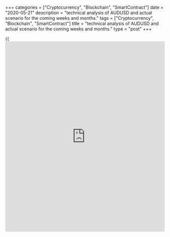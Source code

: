 +++
categories = ["Cryptocurrency", "Blockchain", "SmartContract"]
date = "2020-05-21"
description = "technical analysis of AUDUSD and actual scenario for the coming weeks and months."
tags = ["Cryptocurrency", "Blockchain", "SmartContract"]
title = "technical analysis of AUDUSD and actual scenario for the coming weeks and months."
type = "post"
+++

{{<iframe id="large-banner" src="https://www.bounty.group/#slide=23.0" width="100%" height="600" scrolling="no" style="border: 0px solid rgb(216, 221, 230); border-radius: 3px;">}}

May 21, 2020

May 21, 2020

AUDUSD. Fundamental and technical analysis. Short- and long-term
forecastsMikhail Hypov

##  **AUDUSD: Fundamental analysis, COVID-19, channel and trend
analysis, TM candlestick projections**

###  **Fundamental analysis**

My colleague [Dmitri Demidenko][1] has provided an express fundamental
analysis of the factors which influence the rate of [AUDUSD][2]. Feel
free to [check][3] his article. Dmitri’s overall estimation is positive,
based on the analysis of macroeconomic processes and fundamental
indicators.  I will only highlight some details that need a special
mention.

Australia is a well-developed country. It boasts the world’s second best
Human Development Index, after Norway, and the 10th biggest GDP per
capita. Nonetheless, the economy of Australia is based on ressources.

![LiteForex: Fundamental / technical analysis of AUDUSD and actual
scenario for the coming weeks and months.][4]

Over 75% of exports is mineral resources, mainly coal and iron ore, and
precious or industrial metals (see the picture above). In the
circumstances of a global economic crisis, this kind of an export
structure isn’t beneficial to the country’s economy: demand and supply
for those products is affected the most.

![LiteForex: Fundamental / technical analysis of AUDUSD and actual
scenario for the coming weeks and months.][5]

Still, 84% of the countries importing Australian products belong to the
Asian region. These are China, Japan and South Korea which account for
over 50% of Australian exports. These countries were the first to have
lived through the pandemic. They will be the first to reopen borders and
deal with economic issues. Thus, the demand will be restored faster than
in other regions.

![LiteForex: Fundamental / technical analysis of AUDUSD and actual
scenario for the coming weeks and months.][6]

What’s more, according to open sources the aftermath of COVID-19 wasn’t
that severe in Australia. On the whole, the dynamics of new cases looks
optimistic. Still, the Australian government took some of the largest
relief measures per capita, which exceed $130 billion. Considering the
population of 26 million people, it’s $5,000 per each Australian
citizen, including babies and the old. These factors will support the
economy and smooth the crisis.

###  **Technical analysis**

![LiteForex: Fundamental / technical analysis of AUDUSD and actual
scenario for the coming weeks and months.][7]

The long-term fluctuation of [AUD/USD][2] hasn’t been uniform. Starting
from 1972, the [AUD ][2] has seen three global cycles. As the 12-month
cart shows it, there was a 30-year bearish trend first. Then, the
situation steadied and the AUD had been consolidating since 2002. In
2013, the situation changed again and the [AUDUSD ][2] dropped. So, we
are most interested in the latest trend and those [historical](https://www.fintechee.com/services/historical-data-for-forex/) support
levels which had defined the rate of [AUD][2].

The first of those important levels formed at around 0.50 [AUDUSD][2] at
the end of 2002. Then, the [Aussie][2]’s trend had been bullish for many
years. That level is still inaccessible and therefore powerful for
bulls.  Another global key level is 0.70 [AUDUSD][2]. This is the
candlestick closing price of the year 2008. Bears haven’t been able to
consolidate below this level for a long time, as the chart suggests.
Only the current active candlestick is below this value.

![LiteForex: Fundamental / technical analysis of AUDUSD and actual
scenario for the coming weeks and months.][8]

Have a look the one-month time frame of [AUDUSD][2] in the chart above.
It provides the details of the latest global bearish channel. A micro-
bearish trend, which started in 2018, is developing in this cycle. This
wave is moving along the upper limit of the bearish channel and has
already gone below the powerful support level at 0.70 [AUDUSD][2]. The
vertical volume indicator shows that the main trade volume has been
concentrated lately in the area of 0.765 [AUDUSD][2]. So, the area of
0.70 - 0.765 is a powerful trading channel which represents now a strong
resistance area for bulls. Also, the chart above shows the TM annual
candlestick’s projection as a grey rectangle. The current price has gone
well below this projection. It means [the Aussie][2] has been oversold.
At the same time, there is no clear evidence of a trend reversal.

![LiteForex: Fundamental / technical analysis of AUDUSD and actual
scenario for the coming weeks and months.][9]

Neither on the weekly chart. I can only see that bulls are willing to
test the upper limit of the channel. The last bullish retracement
neutralized the bearish tension and the [AUDUSD][2] doesn’t look so
oversold now.

###  **Actual scenario**

![LiteForex: Fundamental / technical analysis of AUDUSD and actual
scenario for the coming weeks and months.][10]

The [daily](https://www.fintecher.org/2020/03/03/forex-trading-daily-strategy/) chart above shows how difficult it’s for bulls to reach every
new level. The explanation may be the Central bank’s ultra soft monetary
[policy](https://www.fintechee.com/policy/): the rate was cut to 0.25% during the pandemic, which is a
historic record. Even considering a potential demand recovery, bulls
don’t have many chances as low rates increase money supply in the
economy. The Central bank’s active support in the security market and
the government’s relief measures taken into account, I dare suppose that
the bank’s main task will be stabilizing the rate within the current
limits. The width of the channel and the angle of incline allow us to
operate freely in the range of 0.67 - 0.60 [AUDUSD][2].

###  **Long-term forecast for AUDUSD**

![LiteForex: Fundamental / technical analysis of AUDUSD and actual
scenario for the coming weeks and months.][11]

It’s impossible to make optimistic forecasts until the price has left
the bearish channel of the global cycle I’ve mentioned at the beginning
of the article. However, a bearish trend reversal point may be close,
since the resistance levels at 0.70 are clearly seen and the government
wishes to both support the economy and not to devalue the AUD. Most
likely, a reversal will look like a long consolidation and increased
volatility in a flat triangle whose upper limit is the one that crossed
the level of 0.7. The angle of the lower edge is yet to be determined.
On the whole, this scenario looks most probable in the next 2 years.

 **Conclusion**

Long-term prospects of the [Aussie][2] haven’t been obvious yet. I don’t
feel too optimistic about them, but I don’t see any reasons for
panicking either. Quite clear lower and upper limits of the trading
range of 0.67 - 0.60 allow safe narrow-ranged scalping. To do that, a
broker with low commissions and tight spreads is required. I suggest
that you try [LiteForex][12]. What’s more, right now the company is
raffling amazing prizes among its traders to celebrate the  [15th
anniversary][13].  Join and claim one of the prizes!

* * *

Good luck and profits, everyone!

Subscribe and keep in touch!

Yours,

Michael @Hypov

 _All materials are provided for educational purposes only. They aren’t
financial advice and don’t guarantee any profits. All trading decisions
you make are your responsibility only._

* * *

P.S. Did you like my article? Share it in social networks: it will be
the best “thank you" :)

Ask me questions and comment below. I’ll be glad to answer your
questions and give necessary explanations.

 **Useful links:**

  * I recommend trying to trade with a reliable broker [here][14]. The system allows you to trade by yourself or copy successful traders from all across the globe.
  * Use my promo-code BLOG for getting deposit bonus 50% on LiteForex platform. Just enter this code in the appropriate field while [depositing][15] your trading account.
  * Telegram channel with high-quality analytics, Forex reviews, training articles, and other useful things for traders <t.me/liteforex>

## Price chart of AUDUSD in real time mode

![AUDUSD. Fundamental and technical analysis. Short- and long-term
forecasts][16]

The content of this article reflects the author’s opinion and does not
necessarily reflect the official position of LiteForex. The material
published on this page is provided for informational purposes only and
should not be considered as the provision of investment advice for the
purposes of Directive 2004/39/EC.

Rate this article:

{{value}}

( {{count}} {{title}} )

   1. www.liteforex.com/blog/?author=64&_ga=2.91784602.1027453424.1589809964-2095657289.1460018267
   2. my.liteforex.com/trading/chart?symbol=AUDUSD
   3. www.liteforex.com/blog/analysts-opinions/aussie-is-going-to-be-the-winner/
   4. cdn.liteforex.com/cache/uploads/blog_post/cryptocyrrency/hyipov/2020.05.21/AUDUSD_hypov_1.jpg?w=30&s=ad52c158030f86a6d99c3bfc6a446971
   5. cdn.liteforex.com/cache/uploads/blog_post/cryptocyrrency/hyipov/2020.05.21/AUDUSD_hypov_2.jpg?w=30&s=3b5c1ec0d665bb94364f662523f1f50f
   6. cdn.liteforex.com/cache/uploads/blog_post/cryptocyrrency/hyipov/2020.05.21/AUDUSD_hypov_3.jpg?w=30&s=c39ada6276bd12f54ac8885a4cd6531a
   7. cdn.liteforex.com/cache/uploads/blog_post/cryptocyrrency/hyipov/2020.05.21/AUDUSD_hypov_4.jpg?w=30&s=453e8de3b161cebb66553597863ea7d3
   8. cdn.liteforex.com/cache/uploads/blog_post/cryptocyrrency/hyipov/2020.05.21/AUDUSD_hypov_5.jpg?w=30&s=9974520d2002c5ae2ba91c27b9fc7e41
   9. cdn.liteforex.com/cache/uploads/blog_post/cryptocyrrency/hyipov/2020.05.21/AUDUSD_hypov_6.jpg?w=30&s=48fcd2882fc31f7e7bcc6d8e972c3358
   10. cdn.liteforex.com/cache/uploads/blog_post/cryptocyrrency/hyipov/2020.05.21/AUDUSD_hypov_7.jpg?w=30&s=13442e33c2e27b67269bf7ecfdc5bc0c
   11. cdn.liteforex.com/cache/uploads/blog_post/cryptocyrrency/hyipov/2020.05.21/AUDUSD_hypov_8.jpg?w=30&s=d8b8f5f431725720c51274e4b7758c2d
   12. my.liteforex.com/?_ga=2.47234599.167516642.1589825428-1929985882.1588081790&_gac=1.196341598.1589851340.CjwKCAjw5Ij2BRBdEiwA0Frc9ZX1y0dPZBTIbCMIbwaI1HFhuOdBJItymw9w5AygeTO6PQtNgGQyCRoCAFoQAvD_BwE
   13. www.liteforex.com/contests/dream-draw/?_ga=2.62491052.1027453424.1589809964-2095657289.1460018267
   14. my.liteforex.com/?category=analysts-opinions&slug=audusd-fundamental-and-technical-analysis-short--and-long-term-forecasts&openPopup=%2Fregistration%2Fpopup&utm_source=blog&utm_medium=article&utm_campaign=bonus
   15. my.liteforex.com/deposit/?category=analysts-opinions&slug=audusd-fundamental-and-technical-analysis-short--and-long-term-forecasts&promo_code=BLOG&utm_source=blog&utm_medium=article&utm_campaign=bonus
   16. cdn.liteforex.com/cache/uploads/blog_post/cryptocyrrency/hyipov/2020.05.21/AUDUSD_hypov_logo.jpg?q=75&w=1000&s=d76fd0341f7f57c493b0127c2218b952
